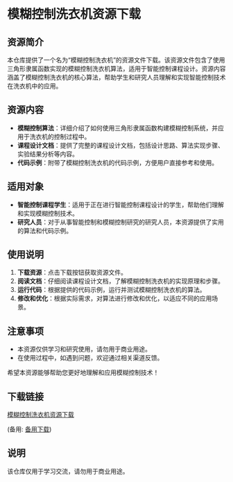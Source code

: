 # 模糊控制洗衣机资源下载

## 资源简介

本仓库提供了一个名为“模糊控制洗衣机”的资源文件下载。该资源文件包含了使用三角形隶属函数实现的模糊控制洗衣机算法，适用于智能控制课程设计。资源内容涵盖了模糊控制洗衣机的核心算法，帮助学生和研究人员理解和实现智能控制技术在洗衣机中的应用。

## 资源内容

- **模糊控制算法**：详细介绍了如何使用三角形隶属函数构建模糊控制系统，并应用于洗衣机的控制过程中。
- **课程设计文档**：提供了完整的课程设计文档，包括设计思路、算法实现步骤、实验结果分析等内容。
- **代码示例**：附带了模糊控制洗衣机的代码示例，方便用户直接参考和使用。

## 适用对象

- **智能控制课程学生**：适用于正在进行智能控制课程设计的学生，帮助他们理解和实现模糊控制技术。
- **研究人员**：对于从事智能控制和模糊控制研究的研究人员，本资源提供了实用的算法和代码示例。

## 使用说明

1. **下载资源**：点击下载按钮获取资源文件。
2. **阅读文档**：仔细阅读课程设计文档，了解模糊控制洗衣机的实现原理和步骤。
3. **运行代码**：根据提供的代码示例，运行并测试模糊控制洗衣机的算法。
4. **修改和优化**：根据实际需求，对算法进行修改和优化，以适应不同的应用场景。

## 注意事项

- 本资源仅供学习和研究使用，请勿用于商业用途。
- 在使用过程中，如遇到问题，欢迎通过相关渠道反馈。

希望本资源能够帮助您更好地理解和应用模糊控制技术！

## 下载链接
[模糊控制洗衣机资源下载](https://pan.quark.cn/s/05797251cbf8) 

(备用: [备用下载](https://pan.baidu.com/s/1194bTqjIhiiU5PnXu89rtg?pwd=1234))

## 说明

该仓库仅用于学习交流，请勿用于商业用途。
